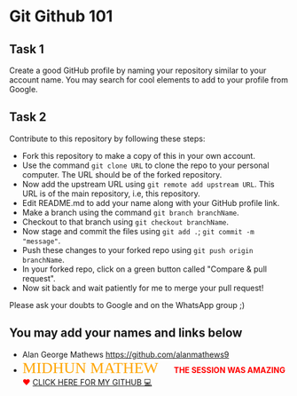# Git Github 101
## Task 1
Create a good GitHub profile by naming your repository similar to your account name.
You may search for cool elements to add to your profile from Google.

## Task 2
Contribute to this repository by following these steps:
* Fork this repository to make a copy of this in your own account.
* Use the command ``git clone URL`` to clone the repo to your personal computer. The URL should be of the forked repository.
* Now add the upstream URL using ``git remote add upstream URL``. This URL is of the main repository, i.e, this repository.
* Edit README.md to add your name along with your GitHub profile link.
* Make a branch using the command ``git branch branchName``.
* Checkout to that branch using ``git checkout branchName``.
* Now stage and commit the files using ``git add .``; ``git commit -m "message"``.
* Push these changes to your forked repo using ``git push origin branchName``.
* In your forked repo, click on a green button called "Compare & pull request".
* Now sit back and wait patiently for me to merge your pull request!

Please ask your doubts to Google and on the WhatsApp group ;) 

You may add your names and links below
---

- Alan George Mathews https://github.com/alanmathews9
- <span style="font-family:Papyrus;color:orange;white;font-size:2em;">MIDHUN MATHEW 🌟</span><span style="color:red">**THE SESSION WAS AMAZING** ❤️ </span>[CLICK HERE FOR MY GITHUB 💻](https://github.com/memidhun)
